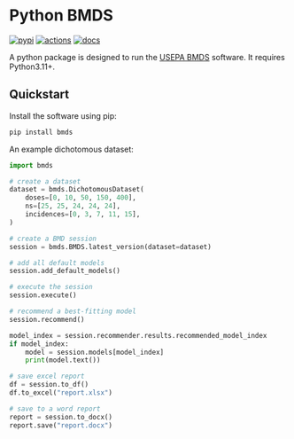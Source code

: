 # Python BMDS

[![pypi](https://img.shields.io/pypi/v/bmds.svg)](https://pypi.python.org/pypi/bmds)
[![actions](https://github.com/shapiromatron/bmds/workflows/CI/badge.svg)](https://github.com/shapiromatron/bmds/actions)
[![docs](https://readthedocs.org/projects/bmds/badge/?version=latest)](https://bmds.readthedocs.io/en/latest/?badge=latest)

A python package is designed to run the [USEPA BMDS](https://www.epa.gov/bmds) software. It requires Python3.11+.

## Quickstart

Install the software using pip:

```bash
pip install bmds
```

An example dichotomous dataset:

```python
import bmds

# create a dataset
dataset = bmds.DichotomousDataset(
    doses=[0, 10, 50, 150, 400],
    ns=[25, 25, 24, 24, 24],
    incidences=[0, 3, 7, 11, 15],
)

# create a BMD session
session = bmds.BMDS.latest_version(dataset=dataset)

# add all default models
session.add_default_models()

# execute the session
session.execute()

# recommend a best-fitting model
session.recommend()

model_index = session.recommender.results.recommended_model_index
if model_index:
    model = session.models[model_index]
    print(model.text())

# save excel report
df = session.to_df()
df.to_excel("report.xlsx")

# save to a word report
report = session.to_docx()
report.save("report.docx")
```
